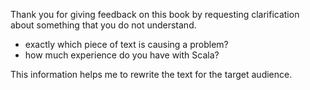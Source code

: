 Thank you for giving feedback on this book by requesting clarification about
something that you do not understand.

- exactly which piece of text is causing a problem?
- how much experience do you have with Scala?

This information helps me to rewrite the text for the target audience.
